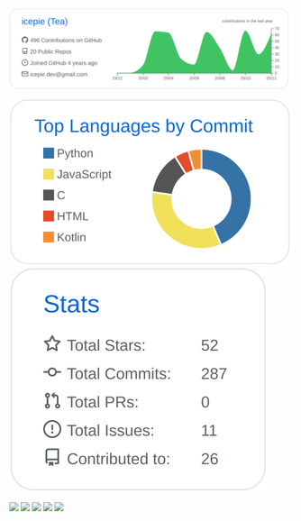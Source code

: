 [![](https://raw.githubusercontent.com/icepie/icepie/master/profile-summary-card-output/github/0-profile-details.svg)](https://github.com/icepie)

[![](https://raw.githubusercontent.com/icepie/icepie/master/profile-summary-card-output/github/2-most-commit-language.svg)](https://github.com/icepie)
 [![](https://raw.githubusercontent.com/icepie/icepie/master/profile-summary-card-output/github/3-stats.svg)](https://github.com/icepie)

![](https://img.shields.io/badge/Arch_Linux-1793D1?style=flat-square&logo=arch%20linux&logoColor=white) ![](https://img.shields.io/badge/Python-3776AB?style=flat-square&logo=python&logoColor=white) ![](https://img.shields.io/badge/Go-00ADD8?style=flat-square&logo=go&logoColor=white) ![](https://img.shields.io/badge/Git-F05032?style=flat-square&logo=git&logoColor=white) ![](https://img.shields.io/badge/Dokcer-2496ED?style=flat-square&logo=docker&logoColor=white)
